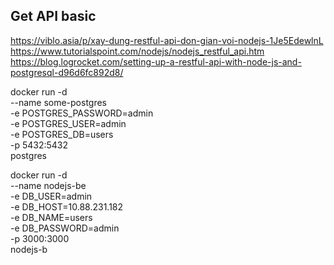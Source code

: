 ## Get API basic
https://viblo.asia/p/xay-dung-restful-api-don-gian-voi-nodejs-1Je5EdewlnL
https://www.tutorialspoint.com/nodejs/nodejs_restful_api.htm
https://blog.logrocket.com/setting-up-a-restful-api-with-node-js-and-postgresql-d96d6fc892d8/


docker run -d \
    --name some-postgres \
    -e POSTGRES_PASSWORD=admin \
    -e POSTGRES_USER=admin \
    -e POSTGRES_DB=users \
    -p 5432:5432 \
    postgres

docker run -d \
    --name nodejs-be \
    -e DB_USER=admin \
    -e DB_HOST=10.88.231.182 \
    -e DB_NAME=users \
    -e DB_PASSWORD=admin \
    -p 3000:3000 \
    nodejs-b
